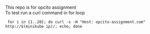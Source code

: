 This repo is for opcito assignment  
To test run a curl command in for loop
```
 for i in {1..20}; do curl -s -H "Host: opcito-assignment.com" http://$(minikube ip)/; echo; done
```
